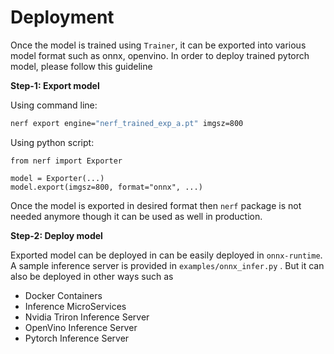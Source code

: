 # Deployment


Once the model is trained using `Trainer`, it can be exported into various model format such as onnx, openvino. In order to deploy trained pytorch model, please follow this guideline

**Step-1: Export model**

Using command line:
```bash
nerf export engine="nerf_trained_exp_a.pt" imgsz=800
```
Using python script:
```
from nerf import Exporter

model = Exporter(...)
model.export(imgsz=800, format="onnx", ...)
```

Once the model is exported in desired format then `nerf` package is not needed anymore though it can be used as well in production.

**Step-2: Deploy model**

Exported model can be deployed in can be easily deployed in `onnx-runtime`. A sample inference server is provided in `examples/onnx_infer.py` . But it can also be deployed in other ways such as 

- Docker Containers
- Inference MicroServices
- Nvidia Triron Inference Server
- OpenVino Inference Server
- Pytorch Inference Server

